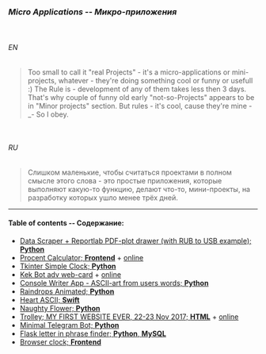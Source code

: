 ### _Micro Applications_ -- _Микро-приложения_


<br>


###### *EN*


> Too small to call it "real Projects" - it's a micro-applications or mini-projects, whatever - they're doing something cool or funny or usefull :) The Rule is - development of any of them takes less then 3 days. That's why couple of funny old early "not-so-Projects" appears to be in "Minor projects" section. But rules - it's cool, cause they're mine -_- So I obey.


<br>


###### *RU*

> Слишком маленькие, чтобы считаться проектами в полном смысле этого слова - это простые приложения, которые выполняют какую-то функцию, делают что-то, мини-проекты, на разработку которых ушло менее трёх дней.

___


#### Table of contents -- Содержание:

+ [Data Scraper + Reportlab PDF-plot drawer (with RUB to USB example); __Python__](pdf_plot/ "2019")
+ [Procent Calculator; __Frontend__](proc_calc/ "2019") + [online](https://ripssr.github.io/proc_calc/)
+ [Tkinter Simple Clock; __Python__](my_clock.py "2019")
+ [Kek Bot adv web-card](kek_adv/ "2020") + [online](https://fun42.github.io/dick-of-jesus/)
+ [Console Writer App - ASCII-art from users words; __Python__](console_writer.py "2019")
+ [Raindrops Animated; __Python__](raindrops/ "2018")
+ [Heart ASCII; __Swift__](app_heart/ "2019")
+ [Naughty Flower; __Python__](flower.py "2019")
+ [Trolley; MY FIRST WEBSITE EVER, 22-23 Nov 2017; __HTML__](trolley/ "2017") + [online](https://ripssr.github.io/trolley/)
+ [Minimal Telegram Bot; __Python__](kek.py "2020")
+ [Flask letter in phrase finder; __Python__, __MySQL__](web_app_vsearch/ "2020")
+ [Browser clock; __Frontend__](browser_clock/ "2019")

